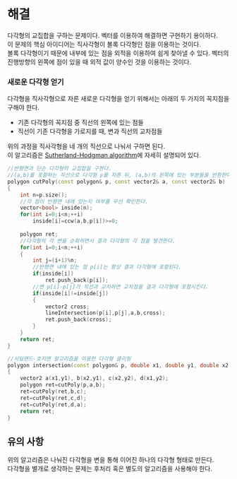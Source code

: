 # 해결 
다각형의 교집합을 구하는 문제이다. 벡터를 이용하여 해결하면 구현하기 용이하다.  
이 문제의 핵심 아이디어는 직사각형이 볼록 다각형인 점을 이용하는 것이다.  
볼록 다각형이기 때문에 내부에 있는 점을 외적을 이용하여 쉽게 찾아낼 수 있다. 벡터의 진행방향의 왼쪽에 점이 있을 때 외적 값이 양수인 것을 이용하는 것이다.  

### 새로운 다각형 얻기 
다각형을 직사각형으로 자른 새로운 다각형을 얻기 위해서는 아래의 두 가지의 꼭지점을 구해야 한다.  
- 기존 다각형의 꼭지점 중 직선의 왼쪽에 있는 점들
- 직선이 기존 다각형을 가로지를 때, 변과 직선의 교차점들

위의 과정을 직사각형을 네 개의 직선으로 나눠서 구하면 된다.  
이 알고리즘은 [Sutherland-Hodgman algorithm](https://en.wikipedia.org/wiki/Cohen%E2%80%93Sutherland_algorithm)에 자세히 설명되어 있다.
```c++
//반평면과 단순 다각형의 교집합을 구한다.
//(a,b)를 포함하는 직선으로 다각형 p를 자른 뒤, (a,b)의 왼쪽에 있는 부분들을 반환한다. 
polygon cutPoly(const polygon& p, const vector2& a, const vector2& b)
{
    int n=p.size();
    //각 점이 반평면 내에 있는지 여부를 우선 확인한다.
    vector<bool> inside(n);
    for(int i=0;i<n;++i)
        inside[i]=ccw(a,b,p[i])>=0;
    
    polygon ret;
    //다각형의 각 변을 순회하면서 결과 다각형의 각 점을 발견한다.
    for(int i=0;i<n;++i)
    {
        int j=(i+1)%n;
        //반평면 내에 있는 점 p[i]는 항상 결과 다각형에 포함된다.
        if(inside[i])
            ret.push_back(p[i]);
        //변 p[i]-p[j]가 직선과 교차하면 교차점을 결과 다각형에 포함시킨다.
        if(inside[i]!=inside[j])
        {
            vector2 cross;
            lineIntersection(p[i],p[j],a,b,cross);
            ret.push_back(cross);
        }
    }
    return ret;
}

//서덜랜드-호지맨 알고리즘을 이용한 다각형 클리핑
polygon intersection(const polygon& p, double x1, double y1, double x2, double y2)
{
    vector2 a(x1,y1), b(x2,y1), c(x2,y2), d(x1,y2);
    polygon ret=cutPoly(p,a,b);
    ret=cutPoly(ret,b,c);
    ret=cutPoly(ret,c,d);
    ret=cutPoly(ret,d,a);
    return ret;
}
```
## 유의 사항 
위의 알고리즘은 나눠진 다각형을 변을 통해 이어진 하나의 다각형 형태로 만든다.  
다각형을 별개로 생각하는 문제는 후처리 혹은 별도의 알고리즘을 사용해야 한다.   
